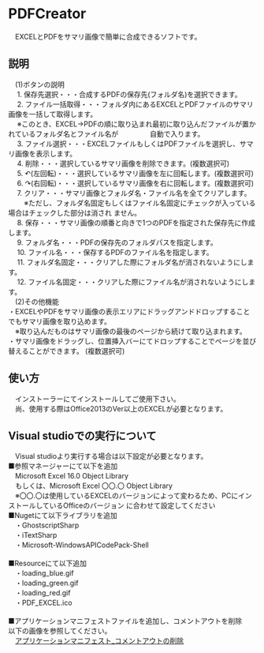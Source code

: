 # PDFCreator
　EXCELとPDFをサマリ画像で簡単に合成できるソフトです。

## 説明
　(1)ボタンの説明<br>
　  1. 保存先選択・・・合成するPDFの保存先(フォルダ名)を選択できます。<br>
　  2. ファイル一括取得・・・フォルダ内にあるEXCELとPDFファイルのサマリ画像を一括して取得します。<br>
　     ※このとき、EXCEL→PDFの順に取り込まれ最初に取り込んだファイルが置かれているフォルダ名とファイル名が
　　　　 自動で入ります。<br>
　  3. ファイル選択・・・EXCELファイルもしくはPDFファイルを選択し、サマリ画像を表示します。<br>
　  4. 削除・・・選択しているサマリ画像を削除できます。(複数選択可)<br>
　  5. ↶(左回転)・・・選択しているサマリ画像を左に回転します。(複数選択可)<br>
　  6. ↷(右回転)・・・選択しているサマリ画像を右に回転します。(複数選択可)<br>
　  7. クリア・・・サマリ画像とフォルダ名・ファイル名を全てクリアします。<br>
　　   ※ただし、フォルダ名固定もしくはファイル名固定にチェックが入っている場合はチェックした部分は消され
        ません。<br>
　  8. 保存・・・サマリ画像の順番と向きで1つのPDFを指定された保存先に作成します。<br>
　  9. フォルダ名・・・PDFの保存先のフォルダパスを指定します。<br>
　  10. ファイル名・・・保存するPDFのファイル名を指定します。<br>
　  11. フォルダ名固定・・・クリアした際にフォルダ名が消されないようにします。<br>
　  12. ファイル名固定・・・クリアした際にファイル名が消されないようにします。<br>
　(2)その他機能<br>
    ・EXCELやPDFをサマリ画像の表示エリアにドラッグアンドドロップすることでもサマリ画像を取り込めます。<br>
    　※取り込んだものはサマリ画像の最後のページから続けて取り込まれます。<br>
    ・サマリ画像をドラッグし、位置挿入バーにてドロップすることでページを並び替えることができます。
      (複数選択可)<br>

## 使い方
　インストーラーにてインストールしてご使用下さい。<br>
　尚、使用する際はOffice2013のVer以上のEXCELが必要となります。

## Visual studioでの実行について
　Visual studioより実行する場合は以下設定が必要となります。<br>
■参照マネージャーにて以下を追加<br>
　Microsoft Excel 16.0 Object Library<br>
　もしくは、Microsoft Excel 〇〇.〇 Object Library<br>
　※〇〇.〇は使用しているEXCELのバージョンによって変わるため、PCにインストールしているOfficeのバージョン
    に合わせて設定してください<br>
■Nugetにて以下ライブラリを追加<br>
　・GhostscriptSharp<br>
　・iTextSharp<br>
　・Microsoft-WindowsAPICodePack-Shell<br>
<br>
■Resourceにて以下追加<br>
　・loading_blue.gif<br>
　・loading_green.gif<br>
　・loading_red.gif<br>
　・PDF_EXCEL.ico<br>
<br>
■アプリケーションマニフェストファイルを追加し、コメントアウトを削除<br>
  以下の画像を参照してください。<br>
　[アプリケーションマニフェスト_コメントアウトの削除](img/アプリケーションマニフェスト_コメントアウト削除.PNG "100×100")


